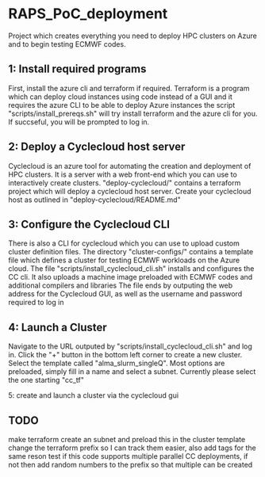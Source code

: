 # RAPS\_PoC\_deployment
Project which creates everything you need to deploy HPC clusters on Azure and to begin testing ECMWF codes.

## 1: Install required programs
First, install the azure cli and terraform if required. Terraform is a program which can deploy cloud instances using code instead of a GUI  and it requires the azure CLI to be able to deploy Azure instances
the script "scripts/install\_prereqs.sh" will try install terraform and the azure cli for you. If succseful, you will be prompted to log in.


## 2: Deploy a Cyclecloud host server
Cyclecloud is an azure tool for automating the creation and deployment of HPC clusters. It is a server with a web front-end which you can use to interactively create clusters.
"deploy-cyclecloud/" contains a terraform project which will deploy a cyclecloud host server. Create your cyclecloud host as outlined in "deploy-cyclecloud/README.md"


## 3: Configure the Cyclecloud CLI
There is also a CLI for cyclecloud which you can use to upload custom cluster definition files.
The directory "cluster-configs/" contains a template file which defines a cluster for testing ECMWF workloads on the Azure cloud. 
	The file "scripts/install_cyclecloud_cli.sh" installs and configures the CC cli. It also uploads a machine image preloaded with ECMWF codes and additional compilers and libraries
	The file ends by outputing the web address for the Cyclecloud GUI, as well as the username and password required to log in

## 4: Launch a Cluster
Navigate to the URL outputed by "scripts/install\_cyclecloud\_cli.sh" and log in. Click the "+" button in the bottom left corner to create a new cluster. Select the template called "alma\_slurm\_singleQ". Most options are preloaded, simply fill in a name and select a subnet. Currently please select the one starting "cc\_tf"

5: create and launch a cluster via the cyclecloud gui


## TODO
make terraform create an subnet and preload this in the cluster template
change the terraform prefix so I can track them easier, also add tags for the same reson
test if this code supports multiple parallel CC deployments, if not then add random numbers to the prefix so that multiple can be created

